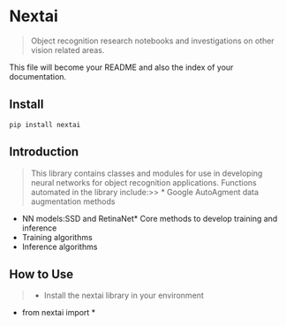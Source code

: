 # Nextai
> Object recognition research notebooks and investigations on other vision related areas.


This file will become your README and also the index of your documentation.

## Install

`pip install nextai`

## Introduction
> This library contains classes and modules for use in developing neural networks for object recognition applications.
> Functions automated in the library include:>> *   Google AutoAgment data augmentation methods
*   NN models:SSD and RetinaNet*   Core methods to develop training and inference 
*   Training algorithms
*   Inference algorithms

## How to Use

>*   Install the nextai library in your environment
*   from nextai import *
